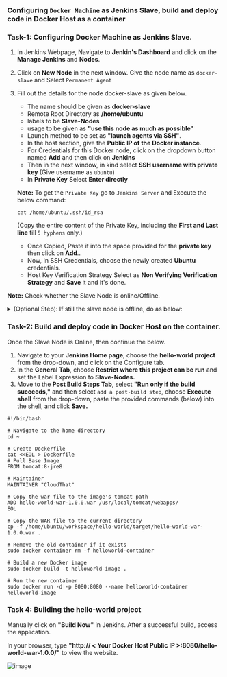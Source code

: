 ### Configuring `Docker Machine` as Jenkins Slave, build and deploy code in Docker Host as a container

### Task-1: Configuring Docker Machine as Jenkins Slave.

1. In Jenkins Webpage, Navigate to **Jenkin's Dashboard** and click on the **Manage Jenkins** and **Nodes**.
2. Click on **New Node** in the next window. Give the node name as `docker-slave` and Select `Permanent Agent`
3. Fill out the details for the node docker-slave as given below.
   * The name should be given as **docker-slave**
   * Remote Root Directory as **/home/ubuntu**
   * labels to be **Slave-Nodes**
   * usage to be given as **"use this node as much as possible"**
   * Launch method to be set as **"launch agents via SSH"**.
   * In the host section, give the **Public IP of the Docker instance**.
   * For Credentials for this Docker node, click on the dropdown button named **Add** and then click on **Jenkins**
   * Then in the next window, in kind select **SSH username with private key** (Give username as `ubuntu`)
   * In **Private Key** Select **Enter directly**
   
   **Note:** To get the `Private Key` go to `Jenkins Server` and Execute the below command:
      ```
      cat /home/ubuntu/.ssh/id_rsa
      ```
     (Copy the entire content of the Private Key, including the **First and Last line** till `5 hyphens` only.)
     
   * Once Copied, Paste it into the space provided for the **private key** then click on **Add**..
   * Now, In SSH Credentials, choose the newly created **Ubuntu** credentials.
   * Host Key Verification Strategy Select as **Non Verifying Verification Strategy** and **Save** it and it's done.

**Note:** Check whether the Slave Node is online/Offline.

   <details>
     <summary>(Optional Step): If still the slave node is offline, do as below:</summary>
     
   1. From Jenkin's server using Docker's Public IP SSH into Docker server.
   2. Now, Re-check whether the Slave node is Online/Offline.
   </details>

### Task-2: Build and deploy code in Docker Host on the container.

Once the Slave Node is Online, then continue the below.

1. Navigate to your **Jenkins Home page**, choose the **hello-world project** from the drop-down, and click on the Configure tab.
2. In the **General Tab**, choose **Restrict where this project can be run** and set the Label Expression to **Slave-Nodes.**
3. Move to the **Post Build Steps Tab**, select **"Run only if the build succeeds,"** and then select `add a post-build step`, choose **Execute shell** from the drop-down, paste the provided commands (below) into the shell, and click **Save.**

```
#!/bin/bash

# Navigate to the home directory
cd ~

# Create Dockerfile
cat <<EOL > Dockerfile
# Pull Base Image
FROM tomcat:8-jre8

# Maintainer
MAINTAINER "CloudThat"

# Copy the war file to the image's tomcat path
ADD hello-world-war-1.0.0.war /usr/local/tomcat/webapps/
EOL

# Copy the WAR file to the current directory
cp -f /home/ubuntu/workspace/hello-world/target/hello-world-war-1.0.0.war .

# Remove the old container if it exists
sudo docker container rm -f helloworld-container

# Build a new Docker image
sudo docker build -t helloworld-image .

# Run the new container
sudo docker run -d -p 8080:8080 --name helloworld-container helloworld-image

```

### Task 4: Building the **hello-world project**

Manually click on **"Build Now"** in Jenkins. After a successful build, access the application.

In your browser, type **"http:// < Your Docker Host Public IP >:8080/hello-world-war-1.0.0/"** to view the website.


![image](https://github.com/user-attachments/assets/59b751b0-b120-46d3-b0bd-6bb15dec8108)






